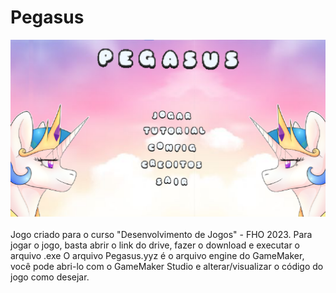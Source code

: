 # Pegasus
![logo_Pegasus](https://github.com/MatheusLastoria/Pegasus/blob/main/pegasus_menu.png)
<br><br>
Jogo criado para o curso "Desenvolvimento de Jogos" - FHO 2023. Para jogar o jogo, basta abrir o link do drive, fazer o download e executar o arquivo .exe
O arquivo Pegasus.yyz é o arquivo engine do GameMaker, você pode abri-lo com o GameMaker Studio e alterar/visualizar o código do jogo como desejar.
<br><br>
